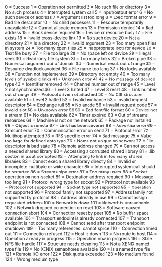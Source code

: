 0 = Success
1 = Operation not permitted
2 = No such file or directory
3 = No such process
4 = Interrupted system call
5 = Input/output error
6 = No such device or address
7 = Argument list too long
8 = Exec format error
9 = Bad file descriptor
10 = No child processes
11 = Resource temporarily unavailable
12 = Cannot allocate memory
13 = Permission denied
14 = Bad address
15 = Block device required
16 = Device or resource busy
17 = File exists
18 = Invalid cross-device link
19 = No such device
20 = Not a directory
21 = Is a directory
22 = Invalid argument
23 = Too many open files in system
24 = Too many open files
25 = Inappropriate ioctl for device
26 = Text file busy
27 = File too large
28 = No space left on device
29 = Illegal seek
30 = Read-only file system
31 = Too many links
32 = Broken pipe
33 = Numerical argument out of domain
34 = Numerical result out of range
35 = Resource deadlock avoided
36 = File name too long
37 = No locks available
38 = Function not implemented
39 = Directory not empty
40 = Too many levels of symbolic links
41 = Unknown error 41
42 = No message of desired type
43 = Identifier removed
44 = Channel number out of range
45 = Level 2 not synchronized
46 = Level 3 halted
47 = Level 3 reset
48 = Link number out of range
49 = Protocol driver not attached
50 = No CSI structure available
51 = Level 2 halted
52 = Invalid exchange
53 = Invalid request descriptor
54 = Exchange full
55 = No anode
56 = Invalid request code
57 = Invalid slot
58 = Unknown error 58
59 = Bad font file format
60 = Device not a stream
61 = No data available
62 = Timer expired
63 = Out of streams resources
64 = Machine is not on the network
65 = Package not installed
66 = Object is remote
67 = Link has been severed
68 = Advertise error
69 = Srmount error
70 = Communication error on send
71 = Protocol error
72 = Multihop attempted
73 = RFS specific error
74 = Bad message
75 = Value too large for defined data type
76 = Name not unique on network
77 = File descriptor in bad state
78 = Remote address changed
79 = Can not access a needed shared library
80 = Accessing a corrupted shared library
81 = .lib section in a.out corrupted
82 = Attempting to link in too many shared libraries
83 = Cannot exec a shared library directly
84 = Invalid or incomplete multibyte or wide character
85 = Interrupted system call should be restarted
86 = Streams pipe error
87 = Too many users
88 = Socket operation on non-socket
89 = Destination address required
90 = Message too long
91 = Protocol wrong type for socket
92 = Protocol not available
93 = Protocol not supported
94 = Socket type not supported
95 = Operation not supported
96 = Protocol family not supported
97 = Address family not supported by protocol
98 = Address already in use
99 = Cannot assign requested address
100 = Network is down
101 = Network is unreachable
102 = Network dropped connection on reset
103 = Software caused connection abort
104 = Connection reset by peer
105 = No buffer space available
106 = Transport endpoint is already connected
107 = Transport endpoint is not connected
108 = Cannot send after transport endpoint shutdown
109 = Too many references: cannot splice
110 = Connection timed out
111 = Connection refused
112 = Host is down
113 = No route to host
114 = Operation already in progress
115 = Operation now in progress
116 = Stale NFS file handle
117 = Structure needs cleaning
118 = Not a XENIX named type file
119 = No XENIX semaphores available
120 = Is a named type file
121 = Remote I/O error
122 = Disk quota exceeded
123 = No medium found
124 = Wrong medium type

